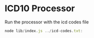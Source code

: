 ICD10 Processor
============

Run the processor with the icd codes file

```javascript
node lib/index.js ../icd-codes.txt:
```
